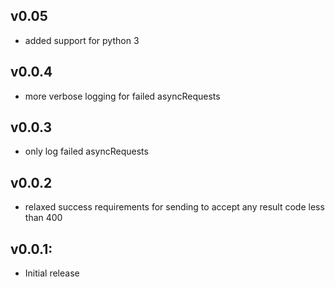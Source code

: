 ## v0.05

* added support for python 3

## v0.0.4

* more verbose logging for failed asyncRequests

## v0.0.3

* only log failed asyncRequests

## v0.0.2

* relaxed success requirements for sending to accept any result code less than 400

## v0.0.1:

* Initial release
